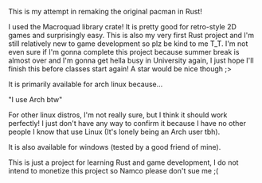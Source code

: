 This is my attempt in remaking the original pacman in Rust!

I used the Macroquad library crate! It is pretty good
for retro-style 2D games and surprisingly easy. This is also
my very first Rust project and I'm still relatively new to game development
so plz be kind to me T_T. I'm not even sure if I'm gonna complete
this project because summer break is almost over and I'm gonna get
hella busy in University again, I just hope I'll finish this before
classes start again! A star would be nice though ;>

It is primarily available for arch linux because...

"I use Arch btw"

For other linux distros, I'm not really sure, but I think it should work perfectly!
I just don't have any way to confirm it because I have no other people I know
that use Linux (It's lonely being an Arch user tbh).

It is also available for windows (tested by a good friend of mine).

This is just a project for learning Rust and game development, I do
not intend to monetize this project so Namco please don't sue me ;(
